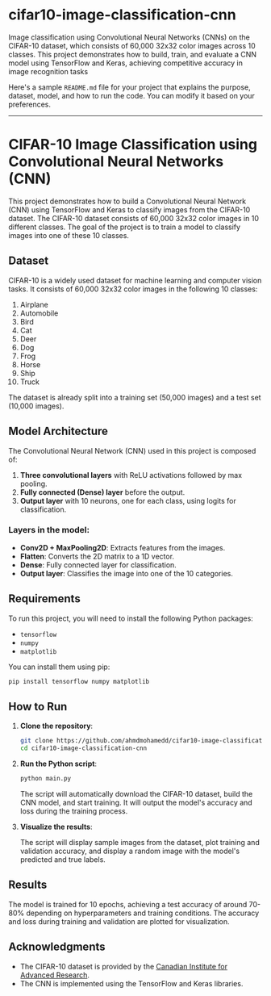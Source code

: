 # cifar10-image-classification-cnn
Image classification using Convolutional Neural Networks (CNNs) on the CIFAR-10 dataset, which consists of 60,000 32x32 color images across 10 classes. This project demonstrates how to build, train, and evaluate a CNN model using TensorFlow and Keras, achieving competitive accuracy in image recognition tasks

Here's a sample `README.md` file for your project that explains the purpose, dataset, model, and how to run the code. You can modify it based on your preferences.

---

# CIFAR-10 Image Classification using Convolutional Neural Networks (CNN)

This project demonstrates how to build a Convolutional Neural Network (CNN) using TensorFlow and Keras to classify images from the CIFAR-10 dataset. The CIFAR-10 dataset consists of 60,000 32x32 color images in 10 different classes. The goal of the project is to train a model to classify images into one of these 10 classes.

## Dataset

CIFAR-10 is a widely used dataset for machine learning and computer vision tasks. It consists of 60,000 32x32 color images in the following 10 classes:
1. Airplane
2. Automobile
3. Bird
4. Cat
5. Deer
6. Dog
7. Frog
8. Horse
9. Ship
10. Truck

The dataset is already split into a training set (50,000 images) and a test set (10,000 images).

## Model Architecture

The Convolutional Neural Network (CNN) used in this project is composed of:

1. **Three convolutional layers** with ReLU activations followed by max pooling.
2. **Fully connected (Dense) layer** before the output.
3. **Output layer** with 10 neurons, one for each class, using logits for classification.

### Layers in the model:
- **Conv2D + MaxPooling2D**: Extracts features from the images.
- **Flatten**: Converts the 2D matrix to a 1D vector.
- **Dense**: Fully connected layer for classification.
- **Output layer**: Classifies the image into one of the 10 categories.

## Requirements

To run this project, you will need to install the following Python packages:

- `tensorflow`
- `numpy`
- `matplotlib`

You can install them using pip:

```bash
pip install tensorflow numpy matplotlib
```

## How to Run

1. **Clone the repository**:

   ```bash
   git clone https://github.com/ahmdmohamedd/cifar10-image-classification-cnn/edit.git
   cd cifar10-image-classification-cnn
   ```

2. **Run the Python script**:

   ```bash
   python main.py
   ```

   The script will automatically download the CIFAR-10 dataset, build the CNN model, and start training. It will output the model's accuracy and loss during the training process.

3. **Visualize the results**:

   The script will display sample images from the dataset, plot training and validation accuracy, and display a random image with the model's predicted and true labels.

## Results

The model is trained for 10 epochs, achieving a test accuracy of around 70-80% depending on hyperparameters and training conditions. The accuracy and loss during training and validation are plotted for visualization.

## Acknowledgments

- The CIFAR-10 dataset is provided by the [Canadian Institute for Advanced Research](https://www.cs.toronto.edu/~kriz/cifar.html).
- The CNN is implemented using the TensorFlow and Keras libraries.
